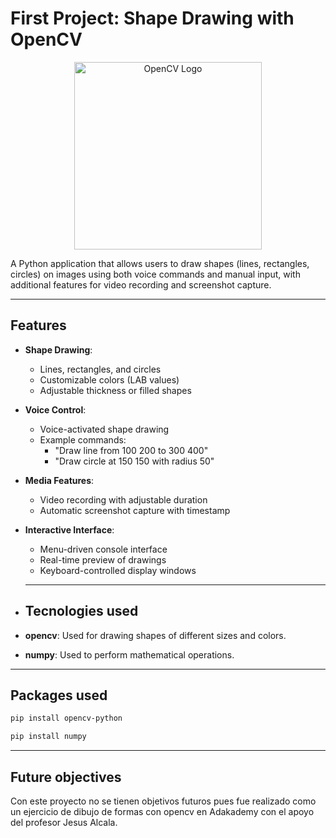 # First Project: Shape Drawing with OpenCV

<div align="center">
  <img src="https://opencv.org/wp-content/uploads/2020/07/OpenCV_logo_black-2.png" alt="OpenCV Logo" width="300">
</div>

A Python application that allows users to draw shapes (lines, rectangles, circles) on images using both voice commands and manual input, with additional features for video recording and screenshot capture.

---

## Features

- **Shape Drawing**:
  - Lines, rectangles, and circles
  - Customizable colors (LAB values)
  - Adjustable thickness or filled shapes
- **Voice Control**:
  - Voice-activated shape drawing
  - Example commands:
    - "Draw line from 100 200 to 300 400"
    - "Draw circle at 150 150 with radius 50"
- **Media Features**:
  - Video recording with adjustable duration
  - Automatic screenshot capture with timestamp
- **Interactive Interface**:
  - Menu-driven console interface
  - Real-time preview of drawings
  - Keyboard-controlled display windows
 
  ---

- ## Tecnologies used

-  **opencv**: Used for drawing shapes of different sizes and colors.
-  **numpy**: Used to perform mathematical operations.

  ---

  ## Packages used

  ```bash
  pip install opencv-python
  ```

  ```bash
  pip install numpy
  ```
  ---

  ## Future objectives

  Con este proyecto no se tienen objetivos futuros pues fue realizado como un ejercicio de dibujo de formas con opencv en Adakademy con el apoyo del profesor Jesus Alcala.
